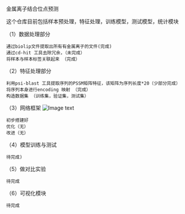 金属离子结合位点预测

这个仓库目前包括样本预处理，特征处理，训练模型，测试模型，统计模块


（1）数据处理部分

    通过biolip文件提取出所有有金属离子的文件(完成)
    通过cd-hit 工具去除冗余，（未完成）
    将样本与样本标签关联起来 （完成）
 （2）特征处理部分

    利用psi-blast 工具提取序列的PSSM矩阵特征，该矩阵为序列长度*20（少部分完成）
    将序列本身进行encoding 映射 （完成）
    构造数据集 （训练集，验证集，测试集）  
 
 （3）网络框架
 ![Image text]('https://github.com/codecookinging/metal_binding/blob/master/image/3.jpg')

    初步搭建好
    优化（无）
    改进（无）

（4）模型训练与测试

    待完成)
    

（5）做对比实验

    
    待完成
（6）可视化模块

    
    待完成

